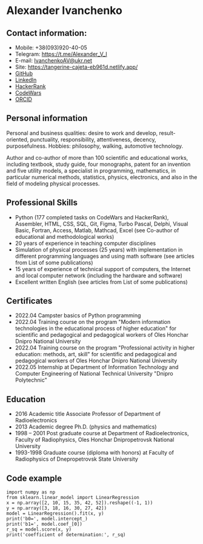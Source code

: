 # Alexander Ivanchenko
## Contact information:
* Mobile: +38(093)920-40-05
* Telegram: https://t.me/Alexander_V_I
* E-mail: IvanchenkoAV@ukr.net
* Site: https://tangerine-cajeta-eb961d.netlify.app/
* [GitHub](https://github.com/AlexanderVI46)
* [LinkedIn](https://www.linkedin.com/in/alexander-ivanchenko-691502163/)
* [HackerRank](https://www.hackerrank.com/IvanchenkoAV)
* [CodeWars](https://www.codewars.com/users/Alexander_V_I)
* [ORCID](https://orcid.org/0000-0003-4380-268X)

## Personal information
Personal and business qualities: desire to work and develop, result-oriented, punctuality, responsibility, attentiveness, decency, purposefulness. Hobbies: philosophy, walking, automotive technology.

Author and co-author of more than 100 scientific and educational works, including textbook, study guide, four monographs, patent for an invention and five utility models, a specialist in programming, mathematics, in particular numerical methods, statistics, physics, electronics, and also in the field of modeling physical processes.

## Professional Skills
*	Python (177 completed tasks on CodeWars and HackerRank), Assembler, HTML, CSS, SQL, Git, Figma, Turbo Pascal, Delphi, Visual Basic, Fortran, Access, Matlab, Mathcad, Excel (see Co-author of educational and methodological works)
*	20 years of experience in teaching computer disciplines
*	Simulation of physical processes (25 years) with implementation in different programming languages and using math software (see articles from List of some publications)
*	15 years of experience of technical support of computers, the Internet and local computer network (including the hardware and software)
*	Excellent written English (see articles from List of some publications)

## Certificates
* 2022.04	Campster basics of Python programming
* 2022.04	Training course on the program "Modern information technologies in the educational process of higher education" for scientific and pedagogical and pedagogical workers of Oles Honchar Dnipro National University
* 2022.04	Training course on the program "Professional activity in higher education: methods, art, skill" for scientific and pedagogical and pedagogical workers of Oles Honchar Dnipro National University
* 2022.05	Internship at Department of Information Technology and Computer Engineering of National Technical University "Dnipro Polytechnic"

## Education
* 2016	Academic title Associate Professor of Department of Radioelectronics
* 2013	Academic degree Ph.D. (physics and mathematics)
* 1998 – 2001	Post graduate course at Department of Radioelectronics, Faculty of Radiophysics, Oles Honchar Dnipropetrovsk National University
* 1993-1998	Graduate course (diploma with honors) at Faculty of Radiophysics of Dnepropetrovsk State University

## Code example
```
import numpy as np
from sklearn.linear_model import LinearRegression
x = np.array([2, 10, 15, 35, 42, 52]).reshape((-1, 1))
y = np.array([3, 18, 16, 30, 27, 42])
model = LinearRegression().fit(x, y)
print('b0=', model.intercept_)
print('b1=', model.coef_[0])
r_sq = model.score(x, y)
print('coefficient of determination:', r_sq)
```
